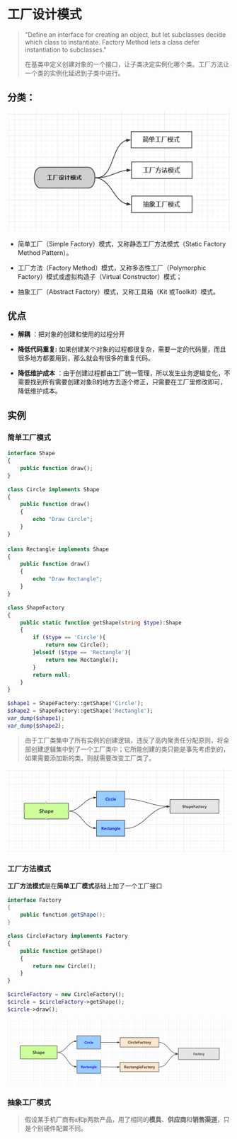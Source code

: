 # 工厂设计模式

> "Define an interface for creating an object, but let subclasses decide which class to instantiate. Factory Method lets a class defer instantiation to subclasses."
>
> 在基类中定义创建对象的一个接口，让子类决定实例化哪个类。工厂方法让一个类的实例化延迟到子类中进行。

## 分类：

![1592973411176](../../image/1592973411176.png)

- 简单工厂（Simple Factory）模式，又称静态工厂方法模式（Static Factory Method Pattern）。

- 工厂方法（Factory Method）模式，又称多态性工厂（Polymorphic Factory）模式或虚拟构造子（Virtual Constructor）模式；
- 抽象工厂（Abstract Factory）模式，又称工具箱（Kit 或Toolkit）模式。

## 优点

- **解耦** ：把对象的创建和使用的过程分开

- **降低代码重复:** 如果创建某个对象的过程都很复杂，需要一定的代码量，而且很多地方都要用到，那么就会有很多的重复代码。

- **降低维护成本** ：由于创建过程都由工厂统一管理，所以发生业务逻辑变化，不需要找到所有需要创建对象B的地方去逐个修正，只需要在工厂里修改即可，降低维护成本。

## 实例

### 简单工厂模式

```php
interface Shape
{
    public function draw();
}
```

```php
class Circle implements Shape
{
    public function draw()
    {
        echo "Draw Circle";
    }
}

class Rectangle implements Shape
{
    public function draw()
    {
        echo "Draw Rectangle";
    }
}
```

```php
class ShapeFactory
{
    public static function getShape(string $type):Shape
    {
        if ($type == 'Circle'){
            return new Circle();
        }elseif ($type == 'Rectangle'){
            return new Rectangle();
        }
        return null;
    }
}
```

```php
$shape1 = ShapeFactory::getShape('Circle');
$shape2 = ShapeFactory::getShape('Rectangle');
var_dump($shape1);
var_dump($shape2);
```



> 由于工厂类集中了所有实例的创建逻辑，违反了高内聚责任分配原则，将全部创建逻辑集中到了一个工厂类中；它所能创建的类只能是事先考虑到的，如果需要添加新的类，则就需要改变工厂类了。



![1592988548775](../../image/1592988548775.png)

### 工厂方法模式

**工厂方法模式**是在**简单工厂模式**基础上加了一个工厂接口

```java
interface Factory
{
    public function getShape();
}
```

```php
class CircleFactory implements Factory
{
    public function getShape()
    {
        return new Circle();
    }
}
```

```php
$circleFactory = new CircleFactory();
$circle = $circleFactory->getShape();
$circle->draw();
```



![1592988678064](../../image/1592988678064.png)



### 抽象工厂模式

> 假设某手机厂商有`α`和`β`两款产品，用了相同的**模具**、**供应商**和**销售渠道**，只是个别硬件配置不同。

